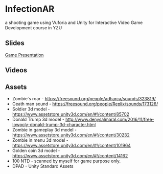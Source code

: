# InfectionAR
a shooting game using Vuforia and Unity for Interactive Video Game Development course in YZU

## Slides
[Game Presentation](https://docs.google.com/presentation/d/1OYLRWO8KrbB8jzwWPo1dnMMDKCwMhgJrxmrYVQVqVD0/edit?usp=sharing)

## Videos

## Assets
* Zombie's roar - https://freesound.org/people/adharca/sounds/323819/
* Ceath man sound - https://freesound.org/people/Replix/sounds/173126/
* Soldier 3d model - https://www.assetstore.unity3d.com/en/#!/content/85702
* Donald Trump 3d model - http://www.denysalmaral.com/2016/11/free-lowpoly-donald-trump-3d-character.html
* Zombie in gameplay 3d model - https://www.assetstore.unity3d.com/en/#!/content/30232
* Zombie in menu 3d model - https://www.assetstore.unity3d.com/en/#!/content/101964
* Golden coin 3d model - https://www.assetstore.unity3d.com/en/#!/content/14162
* 100 NTD - scanned by myself for game purpose only.
* DPAD - Unity Standard Assets